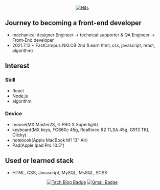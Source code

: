 <div align=center>
	
  [![Hits](https://hits.seeyoufarm.com/api/count/incr/badge.svg?url=https%3A%2F%2Fgithub.com%2Fjoker77z&count_bg=%2379C83D&title_bg=%23555555&icon=&icon_color=%23E7E7E7&title=hits&edge_flat=false)](https://hits.seeyoufarm.com)
	
</div>

## Journey to becoming a front-end developer
- mechanical designer Engineer -> technical supporter & QA Engineer -> Front-End developer
- 2021.7.12 ~ FastCampus NKLCB 2nd (Learn html, css, javascript, react, algorithm)

## Interest
### Skill 
- React
- Node.js
- algorithm

### Device
- mouse(MX Master2S, G PRO X Superlight)
- keyboard(MX keys, FC660c 45g, Realforce R2 TLSA 45g, G913 TKL Clicky)
- notebook(Apple MacBook M1 13" Air)
- Pad(Apple Ipad Pro 10.5")

## Used or learned stack
- HTML, CSS, Javascript, MySQL, MsSQL, SCSS


<div align=center>

  [![Tech Blog Badge](http://img.shields.io/badge/-Tech%20blog-black?style=flat-square&logo=github&link=https://joker77z.github.io/)](https://joker77z.github.io/)
[![Gmail Badge](https://img.shields.io/badge/Gmail-d14836?style=flat-square&logo=Gmail&logoColor=white&link=mailto:know12392@gmail.com)](mailto:know12392@gmail.com)
<!-- 	[![Linkedin Badge](https://img.shields.io/badge/-LinkedIn-blue?style=flat-square&logo=Linkedin&logoColor=white&link=https://www.linkedin.com/in/seong-yun-byeon-8183a8113/)](https://www.linkedin.com/in/seong-yun-byeon-8183a8113/) -->
  
  
</div>
